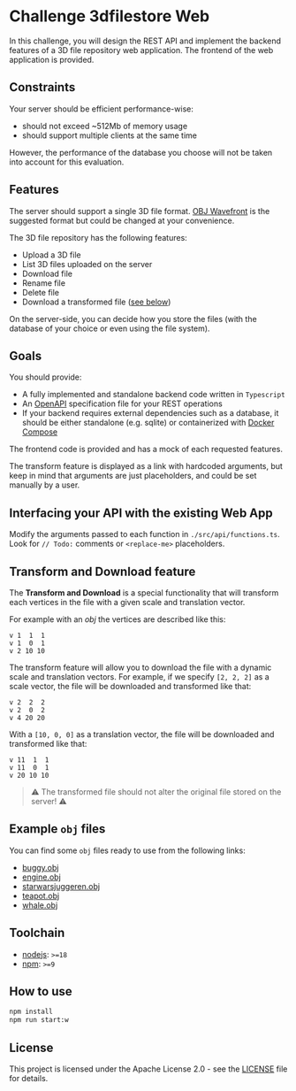 # Challenge 3dfilestore Web

In this challenge, you will design the REST API and implement the backend features of a 3D file repository web application. The frontend of the web application is provided.

## Constraints

Your server should be efficient performance-wise:

- should not exceed ~512Mb of memory usage
- should support multiple clients at the same time

However, the performance of the database you choose will not be taken into account for this evaluation.

## Features

The server should support a single 3D file format. [OBJ Wavefront](https://en.wikipedia.org/wiki/Wavefront_.obj_file) is the suggested format but could be changed at your convenience.

The 3D file repository has the following features:

- Upload a 3D file
- List 3D files uploaded on the server
- Download file
- Rename file
- Delete file
- Download a transformed file ([see below](#Transform-and-Download-feature))

On the server-side, you can decide how you store the files (with the database of your choice or even using the file system).

## Goals

You should provide:

- A fully implemented and standalone backend code written in `Typescript`
- An [OpenAPI](https://www.openapis.org) specification file for your REST operations
- If your backend requires external dependencies such as a database, it should be either standalone (e.g. sqlite) or containerized with [Docker Compose](https://docs.docker.com/compose)

The frontend code is provided and has a mock of each requested features.

The transform feature is displayed as a link with hardcoded arguments, but keep in mind that arguments are just placeholders, and could be set manually by a user.

## Interfacing your API with the existing Web App

Modify the arguments passed to each function in `./src/api/functions.ts`.
Look for `// Todo:` comments or `<replace-me>` placeholders.

## Transform and Download feature

The **Transform and Download** is a special functionality that will transform each vertices in the file with a given scale and translation vector.

For example with an _obj_ the vertices are described like this:

```obj
v 1  1  1
v 1  0  1
v 2 10 10
```

The transform feature will allow you to download the file with a dynamic scale and translation vectors.
For example, if we specify `[2, 2, 2]` as a scale vector, the file will be downloaded and transformed like that:

```obj
v 2  2  2
v 2  0  2
v 4 20 20
```

With a `[10, 0, 0]` as a translation vector, the file will be downloaded and transformed like that:

```obj
v 11  1  1
v 11  0  1
v 20 10 10
```

> ⚠️ The transformed file should not alter the original file stored on the server! ⚠️

## Example `obj` files

You can find some `obj` files ready to use from the following links:

- [buggy.obj](https://storage.googleapis.com/corp-dev-challenge-3dfilestore-assets/buggy.obj)
- [engine.obj](https://storage.googleapis.com/corp-dev-challenge-3dfilestore-assets/engine.obj)
- [starwarsjuggeren.obj](https://storage.googleapis.com/corp-dev-challenge-3dfilestore-assets/starwarsjuggeren.obj)
- [teapot.obj](https://storage.googleapis.com/corp-dev-challenge-3dfilestore-assets/teapot.obj)
- [whale.obj](https://storage.googleapis.com/corp-dev-challenge-3dfilestore-assets/whale.obj)

## Toolchain

- [nodejs](https://nodejs.org): `>=18`
- [npm](https://www.npmjs.com): `>=9`

## How to use

```sh
npm install
npm run start:w
```

## License

This project is licensed under the Apache License 2.0 - see the [LICENSE](https://github.com/3dverse/challenge-3dfilestore-web/blob/main/LICENSE) file for details.
